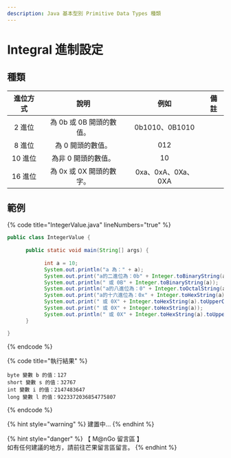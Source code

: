 ```yaml
---
description: Java 基本型別 Primitive Data Types 種類
---
```


# Integral 進制設定

## 種類

|  進位方式 |        說明        |        例如       |  備註 |
| :---: | :--------------: | :-------------: | :-: |
|  2 進位 | 為 0b 或 0B 開頭的數值。 |  0b1010、0B1010  |     |
|  8 進位 |    為 0 開頭的數值。    |       012       |     |
| 10 進位 |    為非 0 開頭的數值。   |        10       |     |
| 16 進位 | 為 0x 或 0X 開頭的數字。 | 0xa、0xA、0Xa、0XA |     |

## 範例

{% code title="IntegerValue.java" lineNumbers="true" %}
```java
public class IntegerValue {
	
	  public static void main(String[] args) {
		    
		    int a = 10;
		    System.out.println("a 為：" + a);
		    System.out.print("a的二進位為：0b" + Integer.toBinaryString(a));
		    System.out.println(" 或 0B" + Integer.toBinaryString(a));
		    System.out.println("a的八進位為：0" + Integer.toOctalString(a));
		    System.out.print("a的十六進位為：0x" + Integer.toHexString(a));
		    System.out.print(" 或 0X" + Integer.toHexString(a).toUpperCase());
		    System.out.print(" 或 0X" + Integer.toHexString(a));
		    System.out.println(" 或 0X" + Integer.toHexString(a).toUpperCase());
	  }

}
```
{% endcode %}

{% code title="執行結果" %}
```
byte 變數 b 的值：127
short 變數 s 的值：32767
int 變數 i 的值：2147483647
long 變數 l 的值：9223372036854775807
```
{% endcode %}

{% hint style="warning" %}
建置中...
{% endhint %}

{% hint style="danger" %}
【 M@nGo 留言區 】\
如有任何建議的地方，請前往芒果留言區留言。
{% endhint %}
